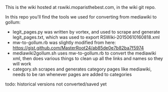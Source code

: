 This is the wiki hosted at rswiki.moparisthebest.com, in the wiki git repo.

In this repo you'll find the tools we used for converting from mediawiki to gollum:

* legit_pages.py was written by vortex, and used to scrape and generate legit_pages.txt, which was used to export RSWiki-20150610160818.xml
* mw-to-gollum.rb was slightly modified from here: https://gist.github.com/MasterRoot24/ab85de0e7b82ba7f5974
* mediawiki2gollum.sh uses mw-to-gollum.rb to convert the mediawiki xml, then does various things to clean up all the links and names so they will work
* category.sh scrapes and generates category pages like mediawiki, needs to be ran whenever pages are added to categories

todo: historical versions not converted/saved yet